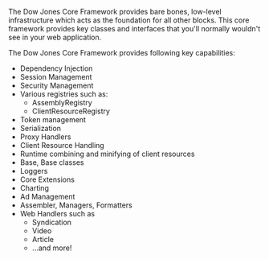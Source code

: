 The Dow Jones Core Framework provides bare bones, low-level infrastructure which acts as the foundation for all other blocks.
This core framework provides key classes and interfaces that you'll normally wouldn't see in your web application.

The Dow Jones Core Framework provides following key capabilities:

- Dependency Injection
- Session Management 
- Security Management
- Various registries such as:
	* AssemblyRegistry
	* ClientResourceRegistry
- Token management
- Serialization
- Proxy Handlers
- Client Resource Handling
- Runtime combining and minifying of client resources
- Base, Base classes 
- Loggers
- Core Extensions
- Charting
- Ad Management
- Assembler, Managers, Formatters
- Web Handlers such as 
	* Syndication
	* Video
	* Article
	* ...and more!